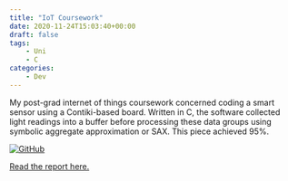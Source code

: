 ```yaml
---
title: "IoT Coursework"
date: 2020-11-24T15:03:40+00:00
draft: false
tags:
    - Uni
    - C
categories:
    - Dev
---
```


My post-grad internet of things coursework concerned coding a smart sensor using a Contiki-based board. Written in C, the software collected light readings into a buffer before processing these data groups using symbolic aggregate approximation or SAX. This piece achieved 95%.

[![GitHub](https://img.shields.io/badge/github-%23121011.svg?style=for-the-badge&logo=github&logoColor=white)](https://github.com/Sarsoo/IoT-Labs)

[Read the report here.](report.pdf)